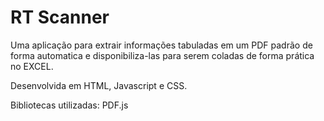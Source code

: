 # RT Scanner
Uma aplicação para extrair informações tabuladas em um PDF padrão de forma automatica e disponibiliza-las para serem coladas de forma prática no EXCEL.

Desenvolvida em HTML, Javascript e CSS.

Bibliotecas utilizadas: PDF.js
